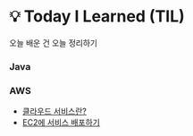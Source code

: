 # 💡 Today I Learned (TIL)
오늘 배운 건 오늘 정리하기

### Java
### AWS
- [클라우드 서비스란?](https://github.com/heewonim131/TIL/edit/main/AWS/01)
- [EC2에 서비스 배포하기](https://github.com/heewonim131/TIL/tree/main/AWS/02)
